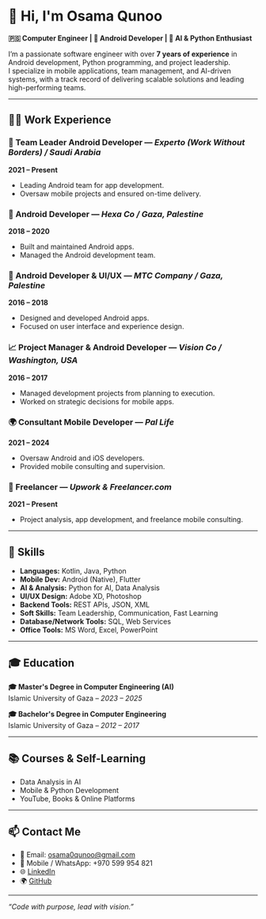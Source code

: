 # 👋 Hi, I'm Osama Qunoo

**🇵🇸 Computer Engineer | 📱 Android Developer | 🤖 AI & Python Enthusiast**

I’m a passionate software engineer with over **7 years of experience** in Android development, Python programming, and project leadership.  
I specialize in mobile applications, team management, and AI-driven systems, with a track record of delivering scalable solutions and leading high-performing teams.

---

## 🧑‍💼 Work Experience

### 📱 Team Leader Android Developer — *Experto (Work Without Borders) / Saudi Arabia*  
**2021 – Present**  
- Leading Android team for app development.  
- Oversaw mobile projects and ensured on-time delivery.

### 📲 Android Developer — *Hexa Co / Gaza, Palestine*  
**2018 – 2020**  
- Built and maintained Android apps.  
- Managed the Android development team.

### 🎨 Android Developer & UI/UX — *MTC Company / Gaza, Palestine*  
**2016 – 2018**  
- Designed and developed Android apps.  
- Focused on user interface and experience design.

### 📈 Project Manager & Android Developer — *Vision Co / Washington, USA*  
**2016 – 2017**  
- Managed development projects from planning to execution.  
- Worked on strategic decisions for mobile apps.

### 🌍 Consultant Mobile Developer — *Pal Life*  
**2021 – 2024**  
- Oversaw Android and iOS developers.  
- Provided mobile consulting and supervision.

### 💼 Freelancer — *Upwork & Freelancer.com*  
**2021 – Present**  
- Project analysis, app development, and freelance mobile consulting.

---

## 🧠 Skills

- **Languages:** Kotlin, Java, Python  
- **Mobile Dev:** Android (Native), Flutter  
- **AI & Analysis:** Python for AI, Data Analysis  
- **UI/UX Design:** Adobe XD, Photoshop  
- **Backend Tools:** REST APIs, JSON, XML  
- **Soft Skills:** Team Leadership, Communication, Fast Learning  
- **Database/Network Tools:** SQL, Web Services  
- **Office Tools:** MS Word, Excel, PowerPoint

---

## 🎓 Education

**🎓 Master's Degree in Computer Engineering (AI)**  
Islamic University of Gaza – *2023 – 2025*

**🎓 Bachelor's Degree in Computer Engineering**  
Islamic University of Gaza – *2012 – 2017*

---

## 📚 Courses & Self-Learning

- Data Analysis in AI  
- Mobile & Python Development  
- YouTube, Books & Online Platforms

---

## 📫 Contact Me

- 📧 Email: osama0qunoo@gmail.com  
- 📱 Mobile / WhatsApp: +970 599 954 821  
- 🌐 [LinkedIn](https://www.linkedin.com/in/osama-qunoo-77a4a996)  
- 🌍 [GitHub](https://github.com/osamaqunoo)

---

_“Code with purpose, lead with vision.”_